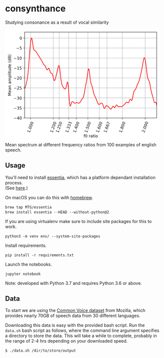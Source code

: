 # consynthance
Studying consonance as a result of vocal similarity  

<img src="img/en100.png" width="500"/>
Mean spectrum at different frequency ratios from 100 examples of english speech.

## Usage 

You'll need to install [essentia](https://essentia.upf.edu/documentation/), which has a platform dependant installation process. \
(See [here](https://essentia.upf.edu/documentation/installing.html).)

On macOS you can do this with [homebrew](https://brew.sh/).
```
brew tap MTG/essentia
brew install essentia --HEAD --without-python@2
```

If  you are using virtualenv make sure to include site packages for this to work.
```
python3 -m venv env/ --system-site-packages 
```

Install requirements.
```
pip install -r requirements.txt
```

Launch the notebooks.
```
jupyter notebook
```

Note: developed with Python 3.7 and requires Python 3.6 or above.

## Data
To start we are using the [Common Voice dataset](https://voice.mozilla.org/en/datasets) from Mozilla, which provides nearly 70GB of speech data from 30 different languages. 

Downloading this data is easy with the provided bash script. 
Run the `data.sh` bash script as follows, where the command line argument specifies a directory to store the data.
This will take a while to complete, probably in the range of 2-4 hrs depending on your downloaded speed. 

```
$ ./data.sh /dir/to/store/output
```